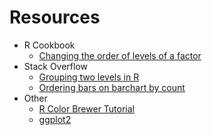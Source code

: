 # Resources

* R Cookbook
  * [Changing the order of levels of a factor](http://www.cookbook-r.com/Manipulating_data/Changing_the_order_of_levels_of_a_factor/)
* Stack Overflow
  * [Grouping two levels in R](https://stackoverflow.com/questions/9604001/grouping-2-levels-of-a-factor-in-r)
  * [Ordering bars on barchart by count](https://stackoverflow.com/questions/5208679/order-bars-in-ggplot2-bar-graph)
* Other
  * [R Color Brewer Tutorial](http://data.library.virginia.edu/setting-up-color-palettes-in-r/)
  * [ggplot2](http://ggplot2.tidyverse.org/reference/)
